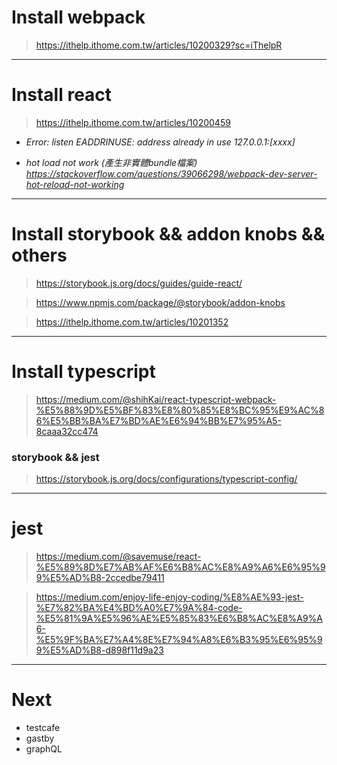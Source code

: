# Install webpack 
> https://ithelp.ithome.com.tw/articles/10200329?sc=iThelpR


---

# Install react
> https://ithelp.ithome.com.tw/articles/10200459

+ *Error: listen EADDRINUSE: address already in use 127.0.0.1:[xxxx]*

+ *hot load not work (產生非實體bundle檔案)
https://stackoverflow.com/questions/39066298/webpack-dev-server-hot-reload-not-working*

---

# Install storybook && addon knobs && others
> https://storybook.js.org/docs/guides/guide-react/

> https://www.npmjs.com/package/@storybook/addon-knobs

> https://ithelp.ithome.com.tw/articles/10201352

---

# Install typescript
> https://medium.com/@shihKai/react-typescript-webpack-%E5%88%9D%E5%BF%83%E8%80%85%E8%BC%95%E9%AC%86%E5%BB%BA%E7%BD%AE%E6%94%BB%E7%95%A5-8caaa32cc474

### storybook && jest
> https://storybook.js.org/docs/configurations/typescript-config/

---

# jest
> https://medium.com/@savemuse/react-%E5%89%8D%E7%AB%AF%E6%B8%AC%E8%A9%A6%E6%95%99%E5%AD%B8-2ccedbe79411

> https://medium.com/enjoy-life-enjoy-coding/%E8%AE%93-jest-%E7%82%BA%E4%BD%A0%E7%9A%84-code-%E5%81%9A%E5%96%AE%E5%85%83%E6%B8%AC%E8%A9%A6-%E5%9F%BA%E7%A4%8E%E7%94%A8%E6%B3%95%E6%95%99%E5%AD%B8-d898f11d9a23

---

# Next
+ testcafe
+ gastby
+ graphQL